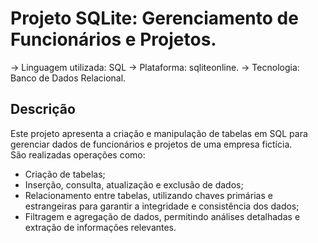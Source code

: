 # Projeto SQLite: Gerenciamento de Funcionários e Projetos.

-> Linguagem utilizada: SQL
-> Plataforma: sqliteonline.
-> Tecnologia: Banco de Dados Relacional. 

## Descrição

Este projeto apresenta a criação e manipulação de tabelas em SQL para gerenciar dados de funcionários e projetos de uma empresa fictícia.  
São realizadas operações como:  
- Criação de tabelas;  
- Inserção, consulta, atualização e exclusão de dados;  
- Relacionamento entre tabelas, utilizando chaves primárias e estrangeiras para garantir a integridade e consistência dos dados;
- Filtragem e agregação de dados, permitindo análises detalhadas e extração de informações relevantes.



